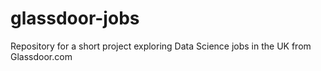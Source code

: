 # glassdoor-jobs
Repository for a short project exploring Data Science jobs in the UK from Glassdoor.com

